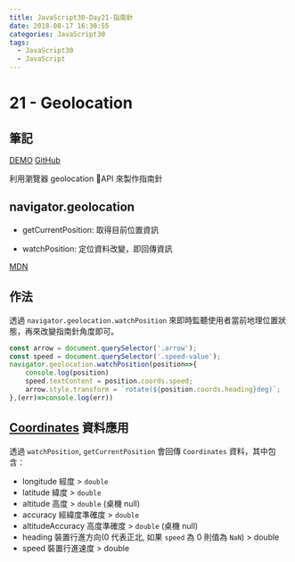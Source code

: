 ```yaml
---
title: JavaScript30-Day21-指南針
date: 2018-08-17 16:30:55
categories: JavaScript30
tags:
  - JavaScript30
  - JavaScript
---
```


# 21 - Geolocation

## 筆記

[DEMO](https://weiyuan1993.github.io/JavaScript30/21-Geolocation)
[GitHub](https://github.com/weiyuan1993/JavaScript30/tree/master/21-Geolocation)

利用瀏覽器 geolocation API 來製作指南針

<!--more-->

## navigator.geolocation

- getCurrentPosition: 取得目前位置資訊

- watchPosition: 定位資料改變，即回傳資訊

[MDN](https://developer.mozilla.org/zh-TW/docs/Web/API/Geolocation/Using_geolocation)

## 作法

透過 `navigator.geolocation.watchPosition` 來即時監聽使用者當前地理位置狀態，再來改變指南針角度即可。

```javascript
const arrow = document.querySelector('.arrow');
const speed = document.querySelector('.speed-value');
navigator.geolocation.watchPosition(position=>{
    console.log(position)
    speed.textContent = position.coords.speed;
    arrow.style.transform = `rotate(${position.coords.heading}deg)`;
},(err)=>console.log(err))

```

##  [Coordinates](https://developer.mozilla.org/en-US/docs/Web/API/Coordinates) 資料應用

透過 `watchPosition`, `getCurrentPosition` 會回傳 `Coordinates` 資料，其中包含：

- longitude  經度 > `double`
- latitude 緯度 > `double`
- altitude 高度 > `double` (桌機 null)
- accuracy 經緯度準確度 > `double`
- altitudeAccuracy 高度準確度 > `double` (桌機 null)
- heading 裝置行進方向(0 代表正北, 如果 `speed` 為 0 則值為 `NaN`) > double
- speed 裝置行進速度 > double

